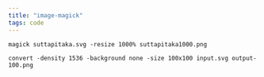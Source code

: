 ```yaml
---
title: "image-magick"
tags: code
---
```


	magick suttapitaka.svg -resize 1000% suttapitaka1000.png
	
	convert -density 1536 -background none -size 100x100 input.svg output-100.png
